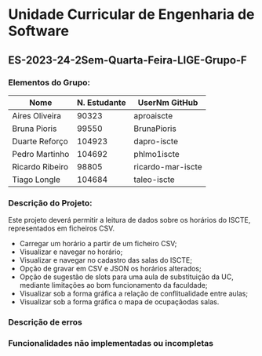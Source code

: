 # Unidade Curricular de Engenharia de Software
## ES-2023-24-2Sem-Quarta-Feira-LIGE-Grupo-F


### Elementos do Grupo:
| Nome            | N. Estudante | UserNm GitHub     |
|-----------------|--------------|-------------------|
| Aires Oliveira  |    90323     | aproaiscte        |
| Bruna Pioris    |    99550     | BrunaPioris       |
| Duarte Reforço  |    104923    | dapro-iscte       |
| Pedro Martinho  |    104692    | phlmo1iscte       |
| Ricardo Ribeiro |    98805     | ricardo-mar-iscte |
| Tiago Longle    |    104684    | taleo-iscte       |


### Descrição do Projeto:
Este projeto deverá permitir a leitura de dados sobre os horários do ISCTE, representados em ficheiros CSV.

- Carregar um horário a partir de um ficheiro CSV;
- Visualizar e navegar no horário;
- Visualizar e navegar no cadastro das salas do ISCTE;
- Opção de gravar em CSV e JSON os horários alterados;
- Opção de sugestão de slots para uma aula de substituição da UC, mediante limitações ao bom funcionamento da faculdade;
- Visualizar sob a forma gráfica a relação de conflitualidade entre aulas;
- Visualizar sob a forma gráfica o mapa de ocupaçãodas salas.


### Descrição de erros


### Funcionalidades não implementadas ou incompletas

 
